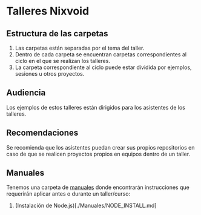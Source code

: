 # Talleres Nixvoid

## Estructura de las carpetas

1. Las carpetas están separadas por el tema del taller.
1. Dentro de cada carpeta se encuentran carpetas correspondientes al ciclo en el que se realizan los talleres.
1. La carpeta correspondiente al ciclo puede estar dividida por ejemplos, sesiones u otros proyectos.

## Audiencia

Los ejemplos de estos talleres están dirigidos para los asistentes de los talleres. 

## Recomendaciones

Se recomienda que los asistentes puedan crear sus propios repositorios en caso de que se realicen proyectos propios en equipos dentro de un taller.

## Manuales

Tenemos una carpeta de [manuales](./Manuales) donde encontrarán instrucciones que requerirán aplicar antes o durante un taller/curso:
 1. (Instalación de Node.js)[./Manuales/NODE_INSTALL.md]
